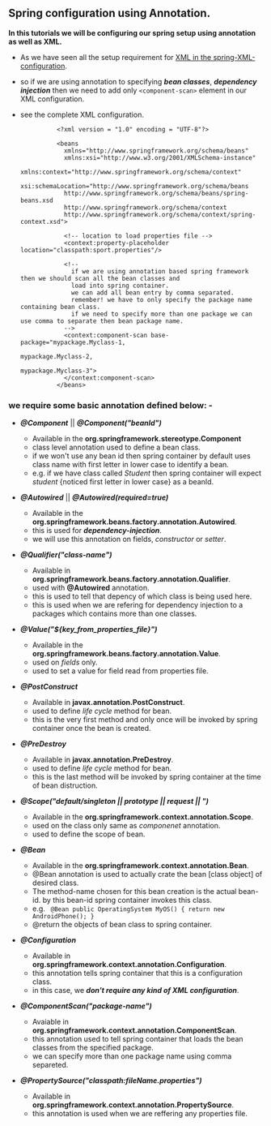 ## Spring configuration using Annotation.


**In this tutorials we will be configuring our spring setup using annotation as well as XML.**
- As we have seen all the setup  requirement for [XML in the spring-XML-configuration](https://github.com/ravi115/Spring-framework-tutorials/blob/master/Spring-framework-XML-5.0/readme.md).

- so if we are using annotation to specifying **_bean classes_**, **_dependency injection_** then we need to add only ```<component-scan>``` element in our XML configuration.
- see the complete XML configuration. 

                <?xml version = "1.0" encoding = "UTF-8"?>

                <beans 
                  xmlns="http://www.springframework.org/schema/beans"
                  xmlns:xsi="http://www.w3.org/2001/XMLSchema-instance" 
                  xmlns:context="http://www.springframework.org/schema/context"
                  xsi:schemaLocation="http://www.springframework.org/schema/beans
                  http://www.springframework.org/schema/beans/spring-beans.xsd
                  http://www.springframework.org/schema/context
                  http://www.springframework.org/schema/context/spring-context.xsd">

                  <!-- location to load properties file -->
                  <context:property-placeholder location="classpath:sport.properties"/>

                  <!-- 
                    if we are using annotation based spring framework then we should scan all the bean classes and 
                    load into spring container.
                    we can add all bean entry by comma separated. 
                    remember! we have to only specify the package name containing bean class.
                    if we need to specify more than one package we can use comma to separate then bean package name. 
                  -->
                  <context:component-scan base-package="mypackage.Myclass-1,
                                                        mypackage.Myclass-2,
                                                        mypackage.Myclass-3">
                  </context:component-scan>
                </beans>
              
 
 ### we require some basic annotation defined below: -
 
 - **_@Component_** || **_@Component("beanId")_**
   - Available in the **org.springframework.stereotype.Component**
   - class level annotation used to define a bean class.
   - if we won't use any bean id then spring container by default uses class name with first letter in lower case to identify a bean.
   - e.g. if we have class called _Student_ then spring container will expect _student_ {noticed first letter in lower case} as a beanId.
  
- **_@Autowired_** || **_@Autowired(required=true)_**
  - Available in the **org.springframework.beans.factory.annotation.Autowired**.
  - this is used for **_dependency-injection_**.
  - we will use this annotation on fields, _constructor_ or _setter_.
  
- **_@Qualifier("class-name")_**
  - Available in **org.springframework.beans.factory.annotation.Qualifier**.
  - used with **@Autowired** annotation.
  - this is used to tell that depency of which class is being used here.
  - this is used when we are refering for dependency injection to a packages which contains more than one classes.

- **_@Value("${key_from_properties_file}")_**
  - Available in the **org.springframework.beans.factory.annotation.Value**.
  - used on _fields_ only.
  - used to set a value for field read from properties file.
  
- **_@PostConstruct_**
  - Available in **javax.annotation.PostConstruct**.
  - used to define _life cycle_ method for bean.
  - this is the very first method and only once will be invoked by spring container once the bean is created.

- **_@PreDestroy_**
  - Available in **javax.annotation.PreDestroy**.
  - used to define _life cycle_ method for bean.
  - this is the last method will be invoked by spring container at the time of bean distruction.
  
- **_@Scope("default/singleton || prototype || request || ")_**
  - Available in the **org.springframework.context.annotation.Scope**.
  - used on the class only same as _componenet_ annotation.
  - used to define the scope of bean.

- **_@Bean_**
  - Available in the **org.springframework.context.annotation.Bean**.
  - @Bean annotation is used to actually crate the bean [class object] of desired class.
  - The method-name chosen for this bean creation is the actual bean-id. by this bean-id spring container invokes this class.
  - e.g.
           ``` 
           @Bean
            public OperatingSystem MyOS() {
              return new AndroidPhone();
            }
           ```
   - @return the objects of bean class to spring container.

- **_@Configuration_**
  - Available in **org.springframework.context.annotation.Configuration**.
  - this annotation tells spring container that this is a configuration class.
  - in this case, we **_don't require any kind of XML configuration_**.
  
- **_@ComponentScan("package-name")_**
  - Avaiable in **org.springframework.context.annotation.ComponentScan**.
  - this annotation used to tell spring container that loads the bean classes from the specified package.
  - we can specify more than one package name using comma separeted.

- **_@PropertySource("classpath:fileName.properties")_**
  - Available in **org.springframework.context.annotation.PropertySource**.
  - this annotation is used when we are reffering any properties file.
  

